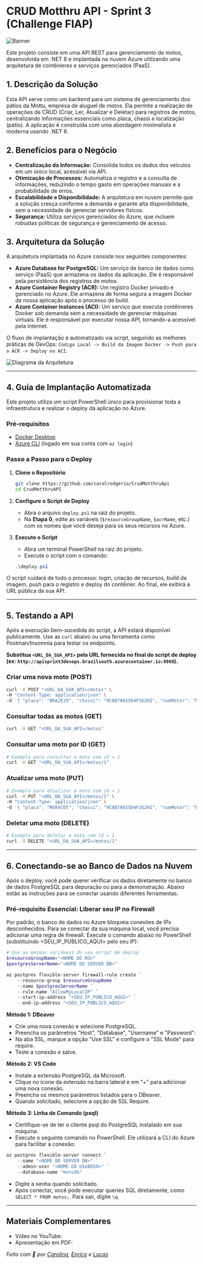 # CRUD Motthru API - Sprint 3 (Challenge FIAP)

![Banner](assets/banner.png)

Este projeto consiste em uma API REST para gerenciamento de motos, desenvolvida em .NET 8 e implantada na nuvem Azure utilizando uma arquitetura de contêineres e serviços gerenciados (PaaS).

## 1. Descrição da Solução

Esta API serve como um backend para um sistema de gerenciamento dos pátios da Mottu, empresa de aluguel de motos. Ela permite a realização de operações de CRUD (Criar, Ler, Atualizar e Deletar) para registros de motos, centralizando informações essenciais como placa, chassi e localização (pátio). A aplicação é construída com uma abordagem minimalista e moderna usando .NET 8.

## 2. Benefícios para o Negócio

* **Centralização da Informação:** Consolida todos os dados dos veículos em um único local, acessível via API.
* **Otimização de Processos:** Automatiza o registro e a consulta de informações, reduzindo o tempo gasto em operações manuais e a probabilidade de erros.
* **Escalabilidade e Disponibilidade:** A arquitetura em nuvem permite que a solução cresça conforme a demanda e garante alta disponibilidade, sem a necessidade de gerenciar servidores físicos.
* **Segurança:** Utiliza serviços gerenciados do Azure, que incluem robustas políticas de segurança e gerenciamento de acesso.

## 3. Arquitetura da Solução

A arquitetura implantada no Azure consiste nos seguintes componentes:

* **Azure Database for PostgreSQL:** Um serviço de banco de dados como serviço (PaaS) que armazena os dados da aplicação. Ele é responsável pela persistência dos registros de motos.
* **Azure Container Registry (ACR):** Um registro Docker privado e gerenciado no Azure. Ele armazena de forma segura a imagem Docker da nossa aplicação após o processo de build.
* **Azure Container Instances (ACI):** Um serviço que executa contêineres Docker sob demanda sem a necessidade de gerenciar máquinas virtuais. Ele é responsável por executar nossa API, tornando-a acessível pela internet.

O fluxo de implantação é automatizado via script, seguindo as melhores práticas de DevOps: `Código Local -> Build da Imagem Docker -> Push para o ACR -> Deploy no ACI`.

![Diagrama da Arquitetura](assets/arquitetura.png)

---

## 4. Guia de Implantação Automatizada

Este projeto utiliza um script PowerShell único para provisionar toda a infraestrutura e realizar o deploy da aplicação no Azure.

### Pré-requisitos

* [Docker Desktop](https://www.docker.com/products/docker-desktop/)
* [Azure CLI](https://docs.microsoft.com/pt-br/cli/azure/install-azure-cli) (logado em sua conta com `az login`)

### Passo a Passo para o Deploy

1.  **Clone o Repositório**
    ```bash
    git clone https://github.com/carolrodgerio/CrudMotthruApi
    cd CrudMotthruAPI
    ```

2.  **Configure o Script de Deploy**
    * Abra o arquivo `deploy.ps1` na raiz do projeto.
    * Na **Etapa 0**, edite as variáveis (`$resourceGroupName`, `$acrName`, etc.) com os nomes que você deseja para os seus recursos no Azure.

3.  **Execute o Script**
    * Abra um terminal PowerShell na raiz do projeto.
    * Execute o script com o comando:
    ```powershell
    .\deploy.ps1
    ```

O script cuidará de todo o processo: login, criação de recursos, build da imagem, push para o registro e deploy do contêiner. Ao final, ele exibirá a URL pública da sua API.

---

## 5. Testando a API

Após a execução bem-sucedida do script, a API estará disponível publicamente. Use as `curl` abaixo ou uma ferramenta como Postman/Insomnia para testar os endpoints.

**Substitua `<URL_DA_SUA_API>` pela URL fornecida no final do script de deploy (ex: `http://apisprint3devops.brazilsouth.azurecontainer.io:8080`).**

### Criar uma nova moto (POST)

```bash
curl -X POST "<URL_DA_SUA_API>/motos" \
-H "Content-Type: application/json" \
-d '{ "placa": "BRA2E19", "chassi": "9C8B7A6S5D4F3G2H1", "numMotor": "MOTOR123", "idModelo": 1, "idPatio": 1 }'
```

### Consultar todas as motos (GET)

```bash
curl -X GET "<URL_DA_SUA_API>/motos"
```

### Consultar uma moto por ID (GET)

```bash
# Exemplo para consultar a moto com id = 1
curl -X GET "<URL_DA_SUA_API>/motos/1"
```

### Atualizar uma moto (PUT)

```bash
# Exemplo para atualizar a moto com id = 1
curl -X PUT "<URL_DA_SUA_API>/motos/1" \
-H "Content-Type: application/json" \
-d '{ "placa": "MER4C05", "chassi": "9C8B7A6S5D4F3G2H1", "numMotor": "MOTOR456", "idModelo": 2, "idPatio": 5 }'
```

### Deletar uma moto (DELETE)

```bash
# Exemplo para deletar a moto com id = 1
curl -X DELETE "<URL_DA_SUA_API>/motos/1"
```

---

## 6. Conectando-se ao Banco de Dados na Nuvem

Após o deploy, você pode querer verificar os dados diretamente no banco de dados PostgreSQL para depuração ou para a demonstração. Abaixo estão as instruções para se conectar usando diferentes ferramentas.

### Pré-requisito Essencial: Liberar seu IP no Firewall

Por padrão, o banco de dados no Azure bloqueia conexões de IPs desconhecidos. Para se conectar da sua máquina local, você precisa adicionar uma regra de firewall.
Execute o comando abaixo no PowerShell (substituindo <SEU_IP_PUBLICO_AQUI> pelo seu IP):

```powershell
# Use as mesmas variáveis do seu script de deploy
$resourceGroupName="<NOME DO RG>"
$postgresServerName="<NOME DO SERVER DB>"

az postgres flexible-server firewall-rule create `
    --resource-group $resourceGroupName `
    --name $postgresServerName `
    --rule-name "AllowMyLocalIP" `
    --start-ip-address "<SEU_IP_PUBLICO_AQUI>" `
    --end-ip-address "<SEU_IP_PUBLICO_AQUI>"
```

**Método 1: DBeaver**
- Crie uma nova conexão e selecione PostgreSQL.
- Preencha os parâmetros "Host", "Database", "Username" e "Password":
- Na aba SSL, marque a opção "Use SSL" e configure o "SSL Mode" para require.
- Teste a conexão e salve.

**Método 2: VS Code**
- Instale a extensão PostgreSQL da Microsoft.
- Clique no ícone da extensão na barra lateral e em "+" para adicionar uma nova conexão.
- Preencha os mesmos parâmetros listados para o DBeaver.
- Quando solicitado, selecione a opção de SSL Require.

**Método 3: Linha de Comando (psql)**
- Certifique-se de ter o cliente psql do PostgreSQL instalado em sua máquina.
- Execute o seguinte comando no PowerShell. Ele utilizará a CLI do Azure para facilitar a conexão:

```powershell
az postgres flexible-server connect `
    --name "<NOME DO SERVER DB>" `
    --admin-user "<NOME DO USUÁRIO>" `
    --database-name "motodb"
```

- Digite a senha quando solicitado.
- Após conectar, você pode executar queries SQL diretamente, como `SELECT * FROM motos;`. Para sair, digite `\q`.

---

## Materiais Complementares

- Vídeo no YouTube: 
- Apresentação em PDF:

_Feito com 🩷 por [Carolina](https://github.com/carolrodgerio), [Enrico](https://github.com/Enrico-AD) e [Lucas](https://github.com/lucasthalless)_
